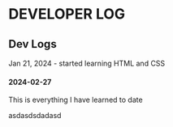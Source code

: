 # DEVELOPER LOG

## Dev Logs
Jan 21, 2024 - started learning HTML and CSS
#### 2024-02-27
 This is everything I have learned to date

asdasdsdadasd